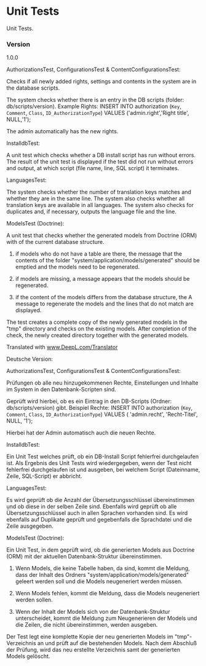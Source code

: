 # Unit Tests

Unit Tests.

### Version
1.0.0

AuthorizationsTest, ConfigurationsTest & ContentConfigurationsTest:

Checks if all newly added rights, settings and contents in the system are in the database scripts.

The system checks whether there is an entry in the DB scripts (folder: db/scripts/version).
Example Rights: INSERT INTO authorization (`Key`, `Comment`, `Class`, `ID_AuthorizationType`) 
VALUES ('admin.right','Right title', NULL,'1');

The admin automatically has the new rights.


InstalldbTest:

A unit test which checks whether a DB install script has run without errors.
The result of the unit test is displayed if the test did not run without errors and output, 
at which script (file name, line, SQL script) it terminates.


LanguagesTest:

The system checks whether the number of translation keys matches and whether they are in the same line.
The system also checks whether all translation keys are available in all languages.
The system also checks for duplicates and, if necessary, outputs the language file and the line.


ModelsTest (Doctrine):

A unit test that checks whether the generated models from Doctrine (ORM) with 
of the current database structure.

1. if models who do not have a table are there, the message that the contents of the folder 
"system/application/models/generated" should be emptied and the models need to be regenerated.

2. if models are missing, a message appears that the models should be regenerated.

3. if the content of the models differs from the database structure, the 
A message to regenerate the models and the lines that do not match are displayed.

The test creates a complete copy of the newly generated models in the "tmp" directory 
and checks on the existing models. After completion of the check, the newly created 
directory together with the generated models.


Translated with www.DeepL.com/Translator



Deutsche Version:

AuthorizationsTest, ConfigurationsTest & ContentConfigurationsTest:

Prüfungen ob alle neu hinzugekommenen Rechte, Einstellungen und Inhalte im System in den Datenbank-Scripten sind.

Geprüft wird hierbei, ob es ein Eintrag in den DB-Scripts (Ordner: db/scripts/version) gibt.
Beispiel Rechte: INSERT INTO authorization (`Key`, `Comment`, `Class`, `ID_AuthorizationType`) 
VALUES ( 'admin.recht', 'Recht-Titel', NULL, '1');

Hierbei hat der Admin automatisch auch die neuen Rechte.


InstalldbTest:

Ein Unit Test welches prüft, ob ein DB-Install Script fehlerfrei durchgelaufen ist.
Als Ergebnis des Unit Tests wird wiedergegeben, wenn der Test nicht fehlerfrei durchgelaufen ist und ausgeben, 
bei welchem Script (Dateinname, Zeile, SQL-Script) er abbricht.


LanguagesTest:

Es wird geprüft ob die Anzahl der Übersetzungsschlüssel übereinstimmen und ob diese in der selben Zeile sind.
Ebenfalls wird geprüft ob alle Übersetzungsschlüssel auch in allen Sprachen vorhanden sind.
Es wird ebenfalls auf Duplikate geprüft und gegebenfalls die Sprachdatei und die Zeile ausgegeben.


ModelsTest (Doctrine):

Ein Unit Test, in dem geprüft wird, ob die generierten Models aus Doctrine (ORM) mit 
der aktuellen Datenbank-Struktur übereinstimmen.

1. Wenn Models, die keine Tabelle haben, da sind, kommt die Meldung, dass der Inhalt des Ordners 
"system/application/models/generated" geleert werden soll und die Models neugeneriert werden müssen.

2. Wenn Models fehlen, kommt die Meldung, dass die Models neugeneriert werden sollen.

3. Wenn der Inhalt der Models sich von der Datenbank-Struktur unterscheidet, kommt die 
Meldung zum Neugenerieren der Models und die Zeilen, die nicht übereinstimmen, werden ausgeben.

Der Test legt eine komplette Kopie der neu generierten Models im "tmp"-Verzeichnis an 
und prüft auf die bestehenden Models. Nach dem Abschluß der Prüfung, wird das neu erstellte 
Verzeichnis samt der generierten Models gelöscht.






